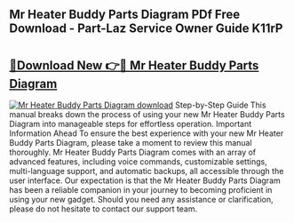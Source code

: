 ## Mr Heater Buddy Parts Diagram PDf Free Download - Part-Laz Service Owner Guide K11rP

# <h2><a href="http://dfmskx.blite.top/?on=Mr+Heater+Buddy+Parts+Diagram">🔗Download New 👉🔴 Mr Heater Buddy Parts Diagram</a></h2>

[![Mr Heater Buddy Parts Diagram download](https://i.imgur.com/lujVjoI.png)](http://dfmskx.blite.top/?on=Mr+Heater+Buddy+Parts+Diagram)
Step-by-Step Guide This manual breaks down the process of using your new Mr Heater Buddy Parts Diagram into manageable steps for effortless operation. Important Information Ahead To ensure the best experience with your new Mr Heater Buddy Parts Diagram, please take a moment to review this manual thoroughly. Mr Heater Buddy Parts Diagram comes with an array of advanced features, including voice commands, customizable settings, multi-language support, and automatic backups, all accessible through the user interface. Our expectation is that the Mr Heater Buddy Parts Diagram has been a reliable companion in your journey to becoming proficient in using your new gadget. Should you need any assistance or clarification, please do not hesitate to contact our support team.
